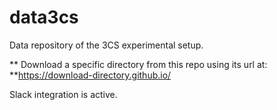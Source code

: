 # data3cs
Data repository of the 3CS experimental setup.

** Download a specific directory from this repo using its url at: **https://download-directory.github.io/

Slack integration is active.

